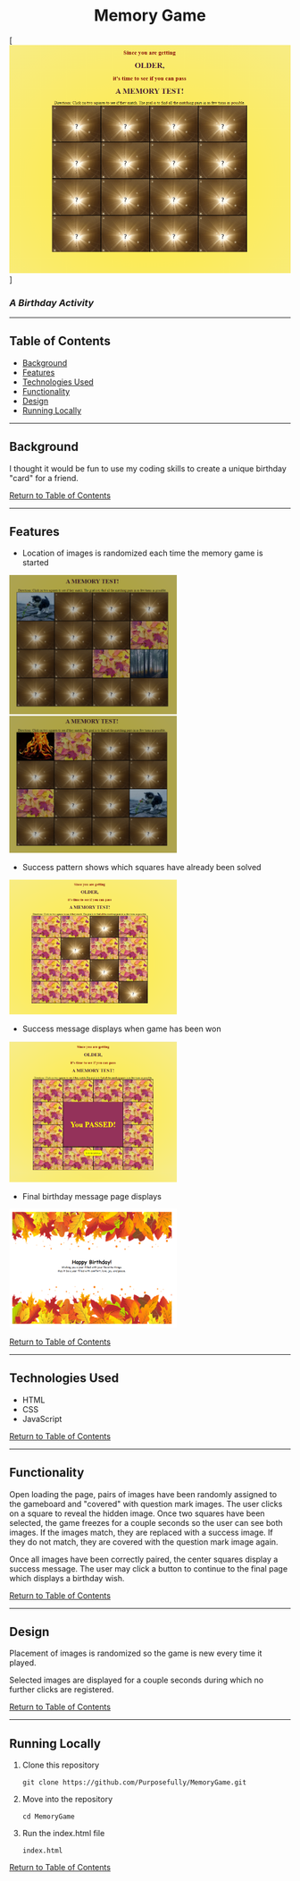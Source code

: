 
<h1 align="center">
    Memory Game
</h1>

<!-- <p align="center">
    <a href="" alt="Video Tour">Take a Video Tour</a>
</p> -->

[![Page Image](/Screenshots/InitialPage.png?raw=true)]

<!-- [![Video Tour](/Screenshots/Login.png?raw=true)](https://youtu.be/) -->

### *A Birthday Activity*  
___

## Table of Contents
* [Background](#Background)
* [Features](#Features)
* [Technologies Used](#Technologies-Used)
* [Functionality](#Functionality)
* [Design](#Design)
* [Running Locally](#Running-Locally)

___

## Background
I thought it would be fun to use my coding skills to create a unique birthday "card" for a friend.

[Return to Table of Contents](#Table-of-Contents)

___

## Features
* Location of images is randomized each time the memory game is started

<img src="https://github.com/Purposefully/MemoryGame/blob/master/Screenshots/GameOne.png?raw=true" alt="Game One" width="300">  

<img src="https://github.com/Purposefully/MemoryGame/blob/master/Screenshots/GameTwo.png?raw=true" alt="Game Two" width="300">  

* Success pattern shows which squares have already been solved

<img src="https://github.com/Purposefully/MemoryGame/blob/master/Screenshots/MostlyComplete.png?raw=true" alt="MostlyComplete" width="300">  

* Success message displays when game has been won

<img src="https://github.com/Purposefully/MemoryGame/blob/master/Screenshots/Success.png?raw=true" alt="Game won" width="300">  

* Final birthday message page displays

<img src="https://github.com/Purposefully/MemoryGame/blob/master/Screenshots/FinalMessage.png?raw=true" alt="FinalMessage" width="300">  


[Return to Table of Contents](#Table-of-Contents)
___

## Technologies Used
* HTML
* CSS
* JavaScript



[Return to Table of Contents](#Table-of-Contents)
___

## Functionality
Open loading the page, pairs of images have been randomly assigned to the gameboard and "covered" with question mark images.  The user clicks on a square to reveal the hidden image.  Once two squares have been selected, the game freezes for a couple seconds so the user can see both images.  If the images match, they are replaced with a success image.  If they do not match, they are covered with the question mark image again.

Once all images have been correctly paired, the center squares display a success message.  The user may click a button to continue to the final page which displays a birthday wish.


[Return to Table of Contents](#Table-of-Contents)

___

## Design
Placement of images is randomized so the game is new every time it played.

Selected images are displayed for a couple seconds during which no further clicks are registered.


[Return to Table of Contents](#Table-of-Contents)

___

## Running Locally

1. Clone this repository
    ```
    git clone https://github.com/Purposefully/MemoryGame.git
    ```
2. Move into the repository
    ```
    cd MemoryGame
    ```
3. Run the index.html file
    ```
    index.html
    ```


[Return to Table of Contents](#Table-of-Contents)
